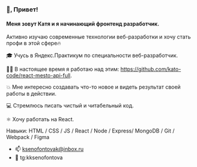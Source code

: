 ### 👋, Привет! 
#### Меня зовут Катя и я начинающий фронтенд разработчик. 
Активно изучаю современные технологии веб-разработки и хочу стать профи в этой сфере🔥 

🎓 Учусь в Яндекс.Практикум по специальности веб-разработчик. 

👨‍💻 В настоящее время я работаю над этим: https://github.com/kato-code/react-mesto-api-full. 

💥 Мне интересно создавать что-то новое и видеть результат своей работы в действии.

💻 Стремлюсь писать чистый и читабельный код.

⚛️ Хочу работать на React.


Навыки: HTML / CSS / JS / React / Node / Express/ MongoDB / Git / Webpack / Figma


- 📫 ksenofontovak@inbox.ru 
- 📱 tg:kksenofontova 






